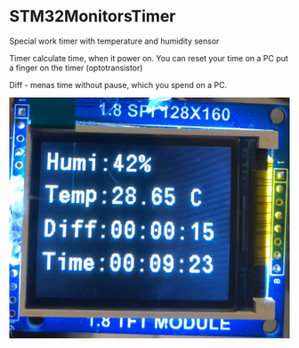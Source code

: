 # STM32MonitorsTimer
Special work timer with temperature and humidity sensor

Timer calculate time, when it power on. You can reset your time on a PC put a finger on the timer (optotransistor)

Diff - menas time without pause, which you spend on a PC.

![](Info/stm32MonitorTimer.jpg)